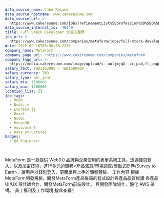 ```yaml
---
data_source_name: Cake Resume
data_source_hostname: www.cakeresume.com
data_source_url: >-
  https://www.cakeresume.com/jobs?refinementList%5Bprofession%5D%5B0%5D=engineering_qa-engineer&refinementList%5Bsalary_currency%5D=TWD&range%5Bsalary_range%5D%5Bmin%5D=800096
data_source_internal_id: '46449'
title: Full Stack Developer 全端工程師
job_url: >-
  https://www.cakeresume.com/companies/metaform/jobs/full-stack-developer-full-end-engineer
date: 2022-09-16T08:08:58.221Z
company_name: MetaForm
company_page_url: 'https://www.cakeresume.com/companies/metaform'
company_logo_url: >-
  https://media.cakeresume.com/image/upload/s--uoljmjqX--/c_pad,fl_png8,h_200,w_200/v1670163075/iptst995hm7rjokyltcr.png
salary_text: TWD1100000 - TWD1500000
salary_currency: TWD
salary_type: per_year
salary_min: 1100000
salary_max: 1500000
location_list: []
job_tags:
  - MERN
  - Node.js
  - Express.js
  - React
  - NoSQL
  - MongoDB
  - equivalent
  - Data structures
badges:
  - QA Engineerr

---
```


MetaForm 是一款提供 Web3.0 品牌與企業使用的表單系統工具。透過錢包登入，以及加密技術，進行多元的問卷<產品滿意/市場調查/獎勵式問卷/Survey to Earn>，讓用戶以錢包登入，更簡單與上手的問卷體驗。 工作內容 根據MetaForm開發規格，開發MetaForm產品後端的程式設計與產品品質維護 與產品 UI/UX 設計師合作，開發MetaForm前端設計。 與開發團隊協作，優化 AWS 架構。 員工福利及工作環境 按此查看🖱